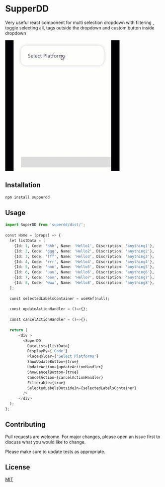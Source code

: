 # SupperDD

Very useful react component for multi selection dropdown with filtering , 
toggle selecting all, tags outside the dropdown and custom button inside dropdown

![Alt Text](src/ReadMe/supperdd.gif)

## Installation

```bash
npm install supperdd
```

## Usage

```python
import SuperDD from 'superdd/dist/';

const Home = (props) => {
  let listData = [
    {Id: 1, Code: 'hhh', Name: 'Hello1', Discription: 'anything1'},
    {Id: 2, Code: 'ggg', Name: 'Hello2', Discription: 'anything2'},
    {Id: 3, Code: 'fff', Name: 'Hello3', Discription: 'anything3'},
    {Id: 4, Code: 'rrr', Name: 'Hello4', Discription: 'anything4'},
    {Id: 5, Code: 'nnn', Name: 'Hello5', Discription: 'anything5'},
    {Id: 6, Code: 'uuu', Name: 'Hello6', Discription: 'anything6'},
    {Id: 7, Code: 'ooo', Name: 'Hello7', Discription: 'anything7'},
    {Id: 8, Code: 'www', Name: 'Hello8', Discription: 'anything8'},
  ];

  const selectedLabelsContainer = useRef(null);

  const updateActionHandler = ()=>{};

  const cancelActionHandler = ()=>{};

  return (
      <div >
        <SuperDD
          DataList={listData}
          DisplayBy={'Code'}
          PlaceHolder={'Select Platforms'}
          ShowUpdateButton={true}
          UpdateAction={updateActionHandler}
          ShowCancelButton={true}
          CancelAction={cancelActionHandler}
          Filterable={true}
          SelectedLabelsOutsideIn={selectedLabelsContainer}
        />
      </div>
  );
};

```

## Contributing

Pull requests are welcome. For major changes, please open an issue first to discuss what you would like to change.

Please make sure to update tests as appropriate.

## License

[MIT](https://choosealicense.com/licenses/mit/)
